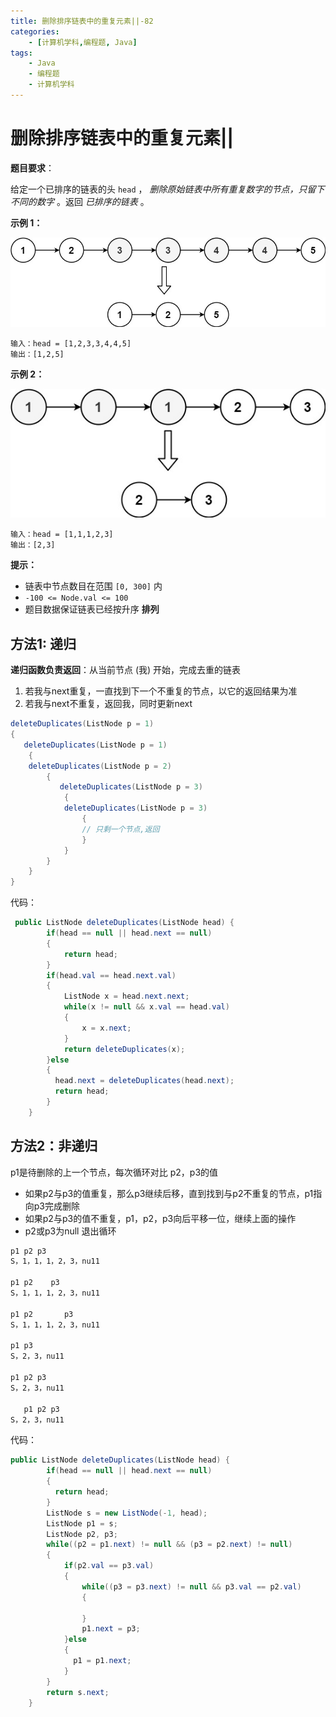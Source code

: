 ```yaml
---
title: 删除排序链表中的重复元素||-82
categories:
    - [计算机学科,编程题, Java]
tags:
    - Java
    - 编程题
    - 计算机学科
---
```


# 删除排序链表中的重复元素||

**题目要求**：

给定一个已排序的链表的头 `head` ， *删除原始链表中所有重复数字的节点，只留下不同的数字* 。返回 *已排序的链表* 。

 

**示例 1：**

![img](https://raw.githubusercontent.com/PigPigLetsGo/imeages/master/202401021131835.jpeg)

```
输入：head = [1,2,3,3,4,4,5]
输出：[1,2,5]
```

**示例 2：**

![img](https://raw.githubusercontent.com/PigPigLetsGo/imeages/master/202401021131961.jpeg)

```
输入：head = [1,1,1,2,3]
输出：[2,3]
```

 

**提示：**

-  链表中节点数目在范围 `[0, 300]` 内
-  `-100 <= Node.val <= 100`
-  题目数据保证链表已经按升序 **排列**

## 方法1: 递归

**递归函数负责返回**：从当前节点 (我) 开始，完成去重的链表

1.  若我与next重复，一直找到下一个不重复的节点，以它的返回结果为准
2.  若我与next不重复，返回我，同时更新next

```java
deleteDuplicates(ListNode p = 1)
{
   deleteDuplicates(ListNode p = 1)
	{
   	deleteDuplicates(ListNode p = 2)
		{
 		   deleteDuplicates(ListNode p = 3)
			{
   			deleteDuplicates(ListNode p = 3)
				{
   				// 只剩一个节点,返回
				}
			}
		}
	}
}
```

代码：

```java
 public ListNode deleteDuplicates(ListNode head) {
        if(head == null || head.next == null)
        {
            return head;
        }
        if(head.val == head.next.val)
        {
            ListNode x = head.next.next;
            while(x != null && x.val == head.val)
            {
                x = x.next;
            }
            return deleteDuplicates(x);
        }else
        {
          head.next = deleteDuplicates(head.next);
          return head;
        }
    }
```

## 方法2：非递归

p1是待删除的上一个节点，每次循环对比 p2，p3的值

-  如果p2与p3的值重复，那么p3继续后移，直到找到与p2不重复的节点，p1指向p3完成删除
-  如果p2与p3的值不重复，p1，p2，p3向后平移一位，继续上面的操作
-  p2或p3为null 退出循环

```tex
p1 p2 p3
S，1，1，1，2，3，nu11

p1 p2    p3
S，1，1，1，2，3，nu11

p1 p2       p3
S，1，1，1，2，3，nu11

p1 p3
S，2，3，nu11

p1 p2 p3
S，2，3，nu11

   p1 p2 p3
S，2，3，nu11
```



代码：

```java
public ListNode deleteDuplicates(ListNode head) {
        if(head == null || head.next == null)
        {
          return head;
        }
        ListNode s = new ListNode(-1, head);
        ListNode p1 = s;
        ListNode p2, p3;
        while((p2 = p1.next) != null && (p3 = p2.next) != null)
        {
            if(p2.val == p3.val)
            {
                while((p3 = p3.next) != null && p3.val == p2.val)
                {
                    
                }
                p1.next = p3;
            }else
            {
              p1 = p1.next;
            }
        }
        return s.next;
    }
```


